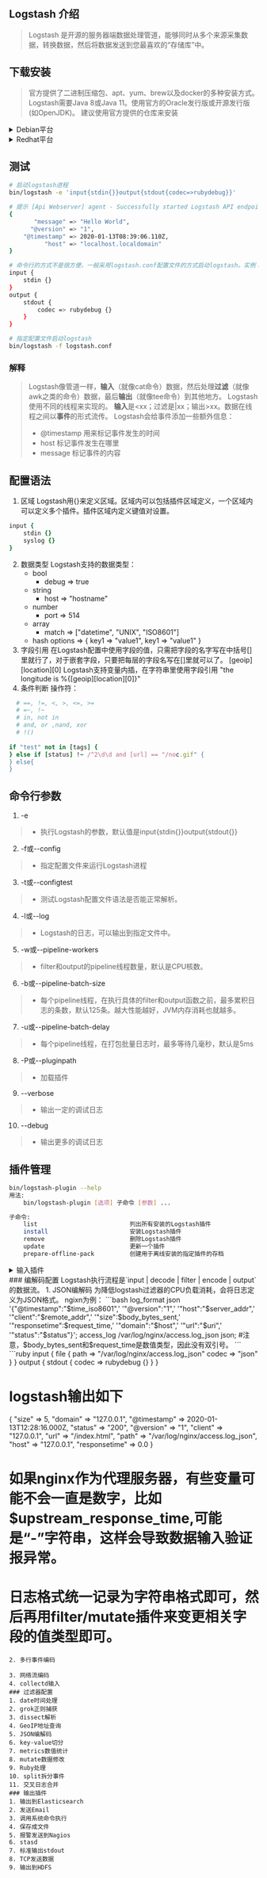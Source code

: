 ## Logstash 介绍 
> Logstash 是开源的服务器端数据处理管道，能够同时从多个来源采集数据，转换数据，然后将数据发送到您最喜欢的“存储库”中。

## 下载安装
> 官方提供了二进制压缩包、apt、yum、brew以及docker的多种安装方式。Logstash需要Java 8或Java 11。使用官方的Oracle发行版或开源发行版(如OpenJDK)。
> 建议使用官方提供的仓库来安装
<details>
<summary>Debian平台</summary>
       
```bash
# 下载及安装公开签署密匙
wget -qO - https://artifacts.elastic.co/GPG-KEY-elasticsearch | sudo apt-key add -

# 在Debian上安装apt-transport-https包
sudo apt-get install apt-transport-https

# 将存储库定义保存到/etc/apt/sources.list.d/elastic-7.x.list
echo "deb https://artifacts.elastic.co/packages/7.x/apt stable main" | sudo tee -a /etc/apt/sources.list.d/elastic-7.x.list

# 更新存储库并安装logstash
sudo apt-get update && sudo apt-get install logstash
```
</details>

<details>
<summary>Redhat平台</summary>
       
```bash
# 下载及安装公开签署密匙
rpm --import https://artifacts.elastic.co/GPG-KEY-elasticsearch

# 在/etc/yum.repos.d/中添加以下内容。保存至以*.repo*后缀的文件中的，例如logstash.repo
[logstash-7.x]
name=Elastic repository for 7.x packages
baseurl=https://artifacts.elastic.co/packages/7.x/yum
gpgcheck=1
gpgkey=https://artifacts.elastic.co/GPG-KEY-elasticsearch
enabled=1
autorefresh=1
type=rpm-md

# 安装logstash
sudo yum install logstash
```
</details>

## 测试
```bash
# 启动logstash进程
bin/logstash -e 'input{stdin{}}output{stdout{codec=>rubydebug}}'

# 提示 [Api Webserver] agent - Successfully started Logstash API endpoint {:port=>9600} 后等待输入，敲入 Hello World，返回结果如下：
{
       "message" => "Hello World",
      "@version" => "1",
    "@timestamp" => 2020-01-13T08:39:06.110Z,
          "host" => "localhost.localdomain"
}

# 命令行的方式不是很方便，一般采用logstash.conf配置文件的方式启动logstash。实例：
input {
    stdin {}
}
output {
    stdout {
        codec => rubydebug {}
    }
}

# 指定配置文件启动logstash
bin/logstash -f logstash.conf
```
### 解释
> Logstash像管道一样，**输入**（就像cat命令）数据，然后处理**过滤**（就像awk之类的命令）数据，最后**输出**（就像tee命令）到其他地方。
> Logstash使用不同的线程来实现的。 **输入**是<xx；过滤是|xx；输出>xx。数据在线程之间以**事件**的形式流传。
> Logstash会给事件添加一些额外信息：
> - @timestamp 用来标记事件发生的时间
> - host 标记事件发生在哪里
> - message 标记事件的内容

## 配置语法
1. 区域
Logstash用{}来定义区域。区域内可以包括插件区域定义，一个区域内可以定义多个插件。插件区域内定义键值对设置。
```ruby
input {
    stdin {}
    syslog {}
}
```
2. 数据类型
Logstash支持的数据类型：
    - bool
      - debug => true
    - string
      - host => "hostname"
    - number
      - port => 514
    - array
      - match => ["datetime", "UNIX", "ISO8601"]
    - hash
      options => {
          key1 => "value1",
          key1 => "value1"
      }
3. 字段引用
在Logstash配置中使用字段的值，只需把字段的名字写在中括号[]里就行了，对于嵌套字段，只要把每层的字段名写在[]里就可以了。
[geoip][location][0]
Logstash支持变量内插，在字符串里使用字段引用
"the longitude is %{[geoip][location][0]}"
4. 条件判断
操作符：
``` ruby
  # ==, !=, <, >, <=, >=
  # =~, !~
  # in, not in
  # and, or ,nand, xor
  # !()
  
if "test" not in [tags] {
} else if [status] !~ /^2\d\d and [url] == "/noc.gif" {
} else{
}
```
## 命令行参数
1. -e
 > - 执行Logstash的参数，默认值是input{stdin{}}output{stdout{}}
2. -f或--config
 > - 指定配置文件来运行Logstash进程
3. -t或--configtest
 > - 测试Logstash配置文件语法是否能正常解析。
4. -l或--log
 > - Logstash的日志，可以输出到指定文件中。
5. -w或--pipeline-workers
 > - filter和output的pipeline线程数量，默认是CPU核数。
6. -b或--pipeline-batch-size
 > - 每个pipeline线程，在执行具体的filter和output函数之前，最多累积日志的条数，默认125条。越大性能越好，JVM内存消耗也就越多。
7. -u或--pipeline-batch-delay
 > - 每个pipeline线程，在打包批量日志时，最多等待几毫秒，默认是5ms
8. -P或--pluginpath
 > - 加载插件
9. --verbose
 > - 输出一定的调试日志
10. --debug
 > - 输出更多的调试日志
## 插件管理
```bash
bin/logstash-plugin --help
用法:
    bin/logstash-plugin [选项] 子命令 [参数] ...

子命令:
    list                          列出所有安装的Logstash插件
    install                       安装Logstash插件
    remove                        删除Logstash插件
    update                        更新一个插件
    prepare-offline-pack          创建用于离线安装的指定插件的存档
```
 
<details>
### <summary>输入插件</summary>
       
1. 标准输入
```ruby
# 标准输入
input {
    stdin {
        add_field => {}  # 增加字段
        codec => "plain" # 无格式
        tags => ["add"]  # 打标签，方便插件进行数据处理
        type => "std"    # 标记事件类型
    }
}
```
2. 文件输入
```ruby
# .sincedb 数据库文件，用来跟踪被监听日志文件的inode,major number,minor number和pos。
input {
    file {
        path => ["/var/log/*.log"]      # 文件路径
        type => "system"                # 标记事件类型
        start_position => "beginning"   # 从文件起始,没有设置默认是从文件结尾
        discover_interval => 15         # 间隔多久检查一次被监听路径下是否有新文件，默认15秒
        exclude => ["/var/log/message"] # 排除指定文件的监听
        sincedb_path => "~/.sincedb"    # sincedb数据库文件的位置，默认是用户家目录下
        sincedb_write_interval => 15    # 每隔多久写一次sincedb文件，默认15秒
        stat_interval => 1              # 间隔多久检查一次监听文件的状态（是否有更新），默认是1秒
        close_older => 3600             # 监听中的文件，在设置的时间内没有更新内容，就关闭监听文件的句柄，默认3600秒
        ignore_older => 86400           # 检查文件列表的时候，如果一个文件的最后修改时间超过这个值，就忽略这个文件，默认是86400秒
    }
}
# 注意事项
# 1) 如果导入原数据到Elasticsearch的话，还需要filter/date插件来修改默认的"@timestamp"字段值。
# 2) filewatch只支持文件的绝对路径。
# 3) 路径递归，仅支持/path/to/**/*.log，用**表示递归全部子目录。
# 4) start_position仅在该文件从未被监听过的时候起作用。如果sincedb文件中已经有了该文件的inode记录，那么将会从这个pos开始读取数据。如果将sincedb_path定义为/dev/null,则每次重启自动从头开始读取数据。
# 5) Windows平台上没有inode的概念，因此使用file监听文件是不靠谱的。推荐使用nxlog作为收集端。
```
3. TCP输入
```ruby
input {
    tcp {
        port => 8888
        mode => "server"
        ssl_enable => false
    }
}
# 配合nc命令导入数据
nc 127.0.0.1 8888 < olddata
```
4. syslog输入
```ruby
# 把logstash配置成一个syslog服务器来接收数据，建议走TCP协议来传输数据
input {
    syslog {
        port => "514"
    }
}
```
5. http_poller抓取
```ruby
input {
    http_poller {
        urls => {
            0 => {
                method => get
                url => "http://localhost:80/status/format/json"
                headers => {
                    Accept => "application/json"
                }
                auth => {
                    user => "user"
                    password => "password"
                }
            }
            1 => {
            method => get
                url => "http://localhost:81/status/format/json"
                headers => {
                    Accept => "application/json"
                }
                auth => {
                    user => "user"
                    password => "password"
                }
            }
        }
    request_timeout => 60
    interval => 60
    codec => "json"
    }
}
# 每60秒获得一次数据，并重置计数。
```
</details>
### 编解码配置
Logstash执行流程是`input | decode | filter | encode | output`的数据流。
1. JSON编解码
为降低logstash过滤器的CPU负载消耗，会将日志定义为JSON格式。
ngixn为例：
```bash
log_format json '{"@timestamp":"$time_iso8601",'
               '"@version":"1",'
               '"host":"$server_addr",'
               '"client":"$remote_addr",'
               '"size":$body_bytes_sent,'
               '"responsetime":$request_time,'
               '"domain":"$host",'
               '"url":"$uri",'
               '"status":"$status"}';
access_log /var/log/nginx/access.log_json json;
#注意，$body_bytes_sent和$request_time是数值类型，因此没有双引号。
```
```ruby
input {
    file {
        path => "/var/log/nginx/access.log_json"
        codec => "json"
    }
}
output {
    stdout {
        codec => rubydebug {}
    }
}

# logstash输出如下
{
            "size" => 5,
          "domain" => "127.0.0.1",
      "@timestamp" => 2020-01-13T12:28:16.000Z,
          "status" => "200",
        "@version" => "1",
          "client" => "127.0.0.1",
             "url" => "/index.html",
            "path" => "/var/log/nginx/access.log_json",
            "host" => "127.0.0.1",
    "responsetime" => 0.0
}

# 如果nginx作为代理服务器，有些变量可能不会一直是数字，比如$upstream_response_time,可能是“-”字符串，这样会导致数据输入验证报异常。
# 日志格式统一记录为字符串格式即可，然后再用filter/mutate插件来变更相关字段的值类型即可。
```
2. 多行事件编码

3. 网络流编码
4. collectd输入
### 过滤器配置
1. date时间处理
2. grok正则捕获
3. dissect解析
4. GeoIP地址查询
5. JSON编解码
6. key-value切分
7. metrics数值统计
8. mutate数据修改
9. Ruby处理
10. split拆分事件
11. 交叉日志合并
### 输出插件
1. 输出到Elasticsearch
2. 发送Email
3. 调用系统命令执行
4. 保存成文件
5. 报警发送到Nagios
6. stasd
7. 标准输出stdout
8. TCP发送数据
9. 输出到HDFS
